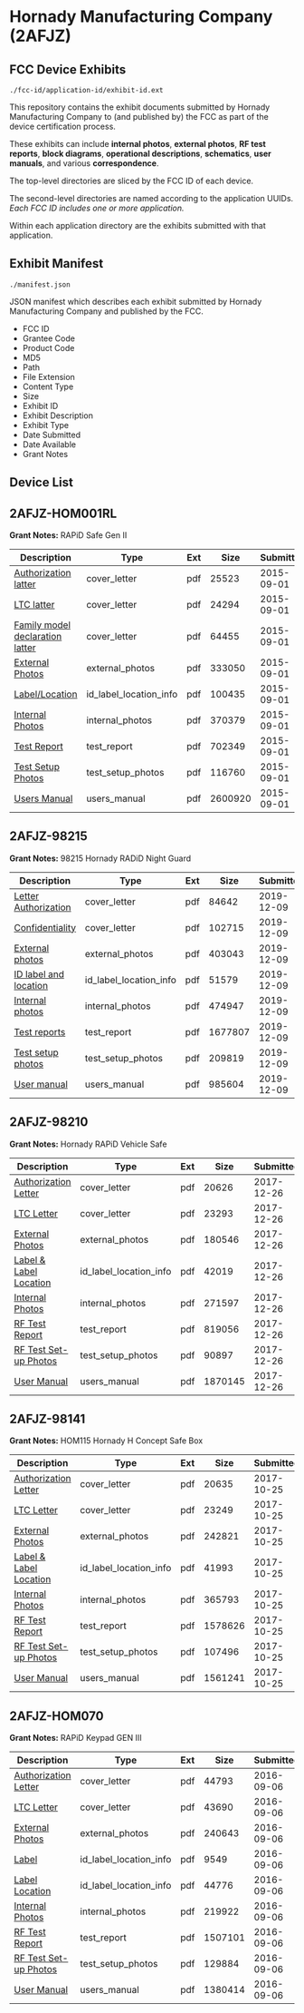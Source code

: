 # Hornady Manufacturing Company (2AFJZ)
## FCC Device Exhibits

```
./fcc-id/application-id/exhibit-id.ext
```

This repository contains the exhibit documents submitted by Hornady Manufacturing Company to (and published by) the FCC as part of the device certification process.

These exhibits can include **internal photos**, **external photos**, **RF test reports**, **block diagrams**, **operational descriptions**, **schematics**, **user manuals**, and various **correspondence**.

The top-level directories are sliced by the FCC ID of each device.

The second-level directories are named according to the application UUIDs. *Each FCC ID includes one or more application.*

Within each application directory are the exhibits submitted with that application. 

## Exhibit Manifest

```
./manifest.json
```

JSON manifest which describes each exhibit submitted by Hornady Manufacturing Company and published by the FCC.

- FCC ID
- Grantee Code
- Product Code
- MD5
- Path
- File Extension
- Content Type
- Size
- Exhibit ID
- Exhibit Description
- Exhibit Type
- Date Submitted
- Date Available
- Grant Notes

## Device List
## 2AFJZ-HOM001RL
**Grant Notes:** RAPiD Safe Gen II

| Description | Type | Ext | Size | Submitted | Available |
| ----------- | ---- | --- | ---- | --------- | --------- |
| [Authorization latter](2AFJZ-HOM001RL/cbfee3462c72f4dc6668fc438f3dcf23/2733841.pdf) | cover_letter | pdf | 25523 | 2015-09-01 | 2015-09-01 |
| [LTC latter](2AFJZ-HOM001RL/cbfee3462c72f4dc6668fc438f3dcf23/2733842.pdf) | cover_letter | pdf | 24294 | 2015-09-01 | 2015-09-01 |
| [Family model declaration latter](2AFJZ-HOM001RL/cbfee3462c72f4dc6668fc438f3dcf23/2733843.pdf) | cover_letter | pdf | 64455 | 2015-09-01 | 2015-09-01 |
| [External Photos](2AFJZ-HOM001RL/cbfee3462c72f4dc6668fc438f3dcf23/2733845.pdf) | external_photos | pdf | 333050 | 2015-09-01 | 2015-09-01 |
| [Label/Location](2AFJZ-HOM001RL/cbfee3462c72f4dc6668fc438f3dcf23/2733846.pdf) | id_label_location_info | pdf | 100435 | 2015-09-01 | 2015-09-01 |
| [Internal Photos](2AFJZ-HOM001RL/cbfee3462c72f4dc6668fc438f3dcf23/2733847.pdf) | internal_photos | pdf | 370379 | 2015-09-01 | 2015-09-01 |
| [Test Report](2AFJZ-HOM001RL/cbfee3462c72f4dc6668fc438f3dcf23/2733851.pdf) | test_report | pdf | 702349 | 2015-09-01 | 2015-09-01 |
| [Test Setup Photos](2AFJZ-HOM001RL/cbfee3462c72f4dc6668fc438f3dcf23/2733854.pdf) | test_setup_photos | pdf | 116760 | 2015-09-01 | 2015-09-01 |
| [Users Manual](2AFJZ-HOM001RL/cbfee3462c72f4dc6668fc438f3dcf23/2733856.pdf) | users_manual | pdf | 2600920 | 2015-09-01 | 2015-09-01 |
## 2AFJZ-98215
**Grant Notes:** 98215 Hornady RADiD Night Guard

| Description | Type | Ext | Size | Submitted | Available |
| ----------- | ---- | --- | ---- | --------- | --------- |
| [Letter Authorization](2AFJZ-98215/23449ebbf8cd19b8364d85b35c8aa61a/4542565.pdf) | cover_letter | pdf | 84642 | 2019-12-09 | 2019-12-09 |
| [Confidentiality](2AFJZ-98215/23449ebbf8cd19b8364d85b35c8aa61a/4542566.pdf) | cover_letter | pdf | 102715 | 2019-12-09 | 2019-12-09 |
| [External photos](2AFJZ-98215/23449ebbf8cd19b8364d85b35c8aa61a/4542567.pdf) | external_photos | pdf | 403043 | 2019-12-09 | 2019-12-09 |
| [ID label and location](2AFJZ-98215/23449ebbf8cd19b8364d85b35c8aa61a/4542569.pdf) | id_label_location_info | pdf | 51579 | 2019-12-09 | 2019-12-09 |
| [Internal photos](2AFJZ-98215/23449ebbf8cd19b8364d85b35c8aa61a/4542568.pdf) | internal_photos | pdf | 474947 | 2019-12-09 | 2019-12-09 |
| [Test reports](2AFJZ-98215/23449ebbf8cd19b8364d85b35c8aa61a/4542573.pdf) | test_report | pdf | 1677807 | 2019-12-09 | 2019-12-09 |
| [Test setup photos](2AFJZ-98215/23449ebbf8cd19b8364d85b35c8aa61a/4542574.pdf) | test_setup_photos | pdf | 209819 | 2019-12-09 | 2019-12-09 |
| [User manual](2AFJZ-98215/23449ebbf8cd19b8364d85b35c8aa61a/4542575.pdf) | users_manual | pdf | 985604 | 2019-12-09 | 2019-12-09 |
## 2AFJZ-98210
**Grant Notes:** Hornady RAPiD Vehicle Safe

| Description | Type | Ext | Size | Submitted | Available |
| ----------- | ---- | --- | ---- | --------- | --------- |
| [Authorization Letter](2AFJZ-98210/2f778f431da0e22898966948230ad050/3692430.pdf) | cover_letter | pdf | 20626 | 2017-12-26 | 2017-12-26 |
| [LTC Letter](2AFJZ-98210/2f778f431da0e22898966948230ad050/3692431.pdf) | cover_letter | pdf | 23293 | 2017-12-26 | 2017-12-26 |
| [External Photos](2AFJZ-98210/2f778f431da0e22898966948230ad050/3692432.pdf) | external_photos | pdf | 180546 | 2017-12-26 | 2017-12-26 |
| [Label & Label Location](2AFJZ-98210/2f778f431da0e22898966948230ad050/3692433.pdf) | id_label_location_info | pdf | 42019 | 2017-12-26 | 2017-12-26 |
| [Internal Photos](2AFJZ-98210/2f778f431da0e22898966948230ad050/3692434.pdf) | internal_photos | pdf | 271597 | 2017-12-26 | 2017-12-26 |
| [RF Test Report](2AFJZ-98210/2f778f431da0e22898966948230ad050/3692437.pdf) | test_report | pdf | 819056 | 2017-12-26 | 2017-12-26 |
| [RF Test Set-up Photos](2AFJZ-98210/2f778f431da0e22898966948230ad050/3692440.pdf) | test_setup_photos | pdf | 90897 | 2017-12-26 | 2017-12-26 |
| [User Manual](2AFJZ-98210/2f778f431da0e22898966948230ad050/3692443.pdf) | users_manual | pdf | 1870145 | 2017-12-26 | 2017-12-26 |
## 2AFJZ-98141
**Grant Notes:** HOM115 Hornady H Concept Safe Box

| Description | Type | Ext | Size | Submitted | Available |
| ----------- | ---- | --- | ---- | --------- | --------- |
| [Authorization Letter](2AFJZ-98141/6a58ba2807829c94184655be398e6501/3616577.pdf) | cover_letter | pdf | 20635 | 2017-10-25 | 2017-10-25 |
| [LTC Letter](2AFJZ-98141/6a58ba2807829c94184655be398e6501/3616578.pdf) | cover_letter | pdf | 23249 | 2017-10-25 | 2017-10-25 |
| [External Photos](2AFJZ-98141/6a58ba2807829c94184655be398e6501/3616579.pdf) | external_photos | pdf | 242821 | 2017-10-25 | 2017-10-25 |
| [Label & Label Location](2AFJZ-98141/6a58ba2807829c94184655be398e6501/3616580.pdf) | id_label_location_info | pdf | 41993 | 2017-10-25 | 2017-10-25 |
| [Internal Photos](2AFJZ-98141/6a58ba2807829c94184655be398e6501/3616581.pdf) | internal_photos | pdf | 365793 | 2017-10-25 | 2017-10-25 |
| [RF Test Report](2AFJZ-98141/6a58ba2807829c94184655be398e6501/3616584.pdf) | test_report | pdf | 1578626 | 2017-10-25 | 2017-10-25 |
| [RF Test Set-up Photos](2AFJZ-98141/6a58ba2807829c94184655be398e6501/3616585.pdf) | test_setup_photos | pdf | 107496 | 2017-10-25 | 2017-10-25 |
| [User Manual](2AFJZ-98141/6a58ba2807829c94184655be398e6501/3616586.pdf) | users_manual | pdf | 1561241 | 2017-10-25 | 2017-10-25 |
## 2AFJZ-HOM070
**Grant Notes:** RAPiD Keypad GEN III

| Description | Type | Ext | Size | Submitted | Available |
| ----------- | ---- | --- | ---- | --------- | --------- |
| [Authorization Letter](2AFJZ-HOM070/e71ed816f777a90ca28d194b38d69aa4/3123317.pdf) | cover_letter | pdf | 44793 | 2016-09-06 | 2016-09-06 |
| [LTC Letter](2AFJZ-HOM070/e71ed816f777a90ca28d194b38d69aa4/3123318.pdf) | cover_letter | pdf | 43690 | 2016-09-06 | 2016-09-06 |
| [External Photos](2AFJZ-HOM070/e71ed816f777a90ca28d194b38d69aa4/3123319.pdf) | external_photos | pdf | 240643 | 2016-09-06 | 2016-09-06 |
| [Label](2AFJZ-HOM070/e71ed816f777a90ca28d194b38d69aa4/3123320.pdf) | id_label_location_info | pdf | 9549 | 2016-09-06 | 2016-09-06 |
| [Label Location](2AFJZ-HOM070/e71ed816f777a90ca28d194b38d69aa4/3123321.pdf) | id_label_location_info | pdf | 44776 | 2016-09-06 | 2016-09-06 |
| [Internal Photos](2AFJZ-HOM070/e71ed816f777a90ca28d194b38d69aa4/3123322.pdf) | internal_photos | pdf | 219922 | 2016-09-06 | 2016-09-06 |
| [RF Test Report](2AFJZ-HOM070/e71ed816f777a90ca28d194b38d69aa4/3123325.pdf) | test_report | pdf | 1507101 | 2016-09-06 | 2016-09-06 |
| [RF Test Set-up Photos](2AFJZ-HOM070/e71ed816f777a90ca28d194b38d69aa4/3123326.pdf) | test_setup_photos | pdf | 129884 | 2016-09-06 | 2016-09-06 |
| [User Manual](2AFJZ-HOM070/e71ed816f777a90ca28d194b38d69aa4/3123327.pdf) | users_manual | pdf | 1380414 | 2016-09-06 | 2016-09-06 |
